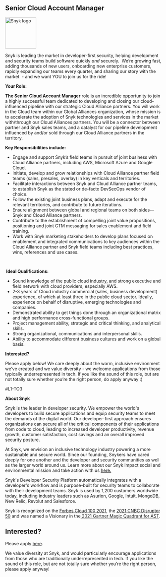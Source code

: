 Senior Cloud Account Manager
---

<img src="https://res.cloudinary.com/snyk/image/upload/v1537345894/press-kit/brand/logo-black.png" width="100" alt="Snyk logo" />

<p><span style="font-weight: 400;">Snyk is leading the market in developer-first security, helping development and security teams build software quickly </span><em><span style="font-weight: 400;">and</span></em><span style="font-weight: 400;"> securely.&nbsp; We’re growing fast, adding thousands of new users, onboarding new enterprise customers, rapidly expanding our teams every quarter, and sharing our story with the market&nbsp; - and we want YOU to join us for the ride!&nbsp;</span></p>
<p><strong>Your Role:</strong></p>
<p><strong>The Senior Cloud Account Manager</strong><span style="font-weight: 400;">&nbsp;role is an incredible opportunity to join a highly successful team dedicated to developing and closing our cloud-influenced pipeline with our strategic Cloud Alliance partners. You will work in the Cloud team within our Global Alliances organization, whose mission is to accelerate the adoption of Snyk technologies and services in the market with/through our Cloud Alliances partners. You will be a connector between partner and Snyk sales teams, and a catalyst for our pipeline development influenced by and/or sold through our Cloud Alliance partners in the territory.</span></p>
<p><strong>Key Responsibilities include:</strong></p>
<ul>
<li style="font-weight: 400;"><span style="font-weight: 400;">Engage and support Snyk’s field teams in pursuit of joint business with Cloud Alliance partners, including AWS, Microsoft Azure and Google Cloud.</span></li>
<li style="font-weight: 400;"><span style="font-weight: 400;">Initiate, develop and grow relationships with Cloud Alliance partner field teams (sales, presales, overlay) in key verticals and territories.</span></li>
<li style="font-weight: 400;"><span style="font-weight: 400;">Facilitate interactions between Snyk and Cloud Alliance partner teams, to establish Snyk as the stated or de-facto DevSecOps vendor of choice.</span></li>
<li style="font-weight: 400;"><span style="font-weight: 400;">Follow the existing joint business plans, adapt and execute for the relevant territories, and contribute to future iterations.</span></li>
<li style="font-weight: 400;"><span style="font-weight: 400;">Ensure alignment between global and regional teams on both sides—Snyk and Cloud Alliance partners.</span></li>
<li style="font-weight: 400;"><span style="font-weight: 400;">Contribute to the establishment of compelling joint value propositions, positioning and joint GTM messaging for sales enablement and field training.</span></li>
<li style="font-weight: 400;"><span style="font-weight: 400;">Work with Snyk marketing stakeholders to develop plans focused on enablement and integrated communications to key audiences within the Cloud Alliance partner and Snyk field teams including best practices, wins, references and use cases.</span></li>
</ul>
<p>&nbsp;</p>
<p><strong>&nbsp;Ideal Qualifications:</strong></p>
<ul>
<li style="font-weight: 400;"><span style="font-weight: 400;">Sound knowledge of the public cloud industry, and strong executive and field network with cloud providers, especially AWS.</span></li>
<li style="font-weight: 400;"><span style="font-weight: 400;">2-3 years of Cloud industry commercial (sales, business development) experience, of which at least three in the public cloud sector. Ideally, experience on behalf of disruptive, emerging technologies and companies.</span></li>
<li style="font-weight: 400;"><span style="font-weight: 400;">Demonstrated ability to get things done through an organizational matrix and high performance cross-functional groups.</span></li>
<li style="font-weight: 400;"><span style="font-weight: 400;">Project management ability, strategic and critical thinking, and analytical skills.</span></li>
<li style="font-weight: 400;"><span style="font-weight: 400;">Strong organizational, communications and interpersonal skills.</span></li>
<li style="font-weight: 400;"><span style="font-weight: 400;">Ability to accommodate different business cultures and work on a global basis.</span></li>
</ul>
<p><strong>Interested?</strong></p>
<p><span style="font-weight: 400;">Please apply below! We care deeply about the warm, inclusive environment we’ve created and we value diversity - we welcome applications from those typically underrepresented in tech. If you like the sound of this role, but are not totally sure whether you’re the right person, do apply anyway :)</span></p>
<p>#L1-TO3</p><div class="content-conclusion"><p><strong>About Snyk</strong></p>
<p><span style="font-weight: 400;">Snyk is the leader in developer security. We empower the world's developers to build secure applications and equip security teams to meet the demands of the digital world. Our developer-first approach ensures organizations can secure all of the critical components of their applications from code to cloud, leading to increased developer productivity, revenue growth, customer satisfaction, cost savings and an overall improved security posture.&nbsp;</span></p>
<p><span style="font-weight: 400;">At Snyk, we envision an inclusive technology industry powering a more sustainable and secure world.</span> <span style="font-weight: 400;">Since our founding, Snykers have cared deeply for one another and the developer and security communities as well as the larger world around us. Learn more about our Snyk Impact social and environmental mission and take action with us </span><a href="https://snyk.io/about/snyk-impact/"><span style="font-weight: 400;">here.</span></a></p>
<p><span style="font-weight: 400;">Snyk's Developer Security Platform automatically integrates with a developer's workflow and is purpose-built for security teams to collaborate with their development teams. Snyk is used by 1,200 customers worldwide today, including industry leaders such as Asurion, Google, Intuit, MongoDB, New Relic, Revolut and Salesforce.</span></p>
<p><span style="font-weight: 400;">Snyk is recognized on the </span><a href="https://www.forbes.com/cloud100/#6f24b5ba5f94"><span style="font-weight: 400;">Forbes Cloud 100 2021</span></a><span style="font-weight: 400;">, the </span><a href="https://www.cnbc.com/2021/05/25/these-are-the-2021-cnbc-disruptor-50-companies.html"><span style="font-weight: 400;">2021 CNBC Disruptor 50</span></a><span style="font-weight: 400;"> and was named a Visionary in the</span><a href="https://snyk.io/blog/snyk-visionary-2021-gartner-magic-quadrant-for-ast/"><span style="font-weight: 400;"> 2021 Gartner Magic Quadrant for AST</span></a><span style="font-weight: 400;">.</span></p></div>

Interested?
---

Please apply [here](https://boards.greenhouse.io/snyk/jobs/5691357002#app).

We value diversity at Snyk, and would particularly encourage applications from those who are traditionally underrepresented in tech.
If you like the sound of this role, but are not totally sure whether you’re the right person, please apply anyway!
